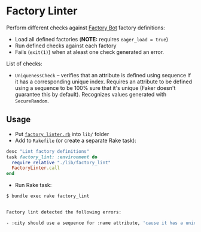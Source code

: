 # Factory Linter

Perform different checks against [Factory Bot](https://github.com/thoughtbot/factory_bot) factory definitions:

- Load all defined factories (**NOTE:** requires `eager_load = true`)
- Run defined checks against each factory
- Fails (`exit(1)`) when at aleast one check generated an error.

List of checks:

- `UniquenessCheck` – verifies that an attribute is defined using sequence if it has a corresponding unique index. Requires an attribute to be defined using a sequence to be 100% sure that it's unique (Faker doesn't guarantee this by default). Recognizes values generated with `SecureRandom`.

## Usage

- Put [`factory_linter.rb`](./factory_linter.rb) into `lib/` folder
- Add to `Rakefile` (or create a separate Rake task):

```ruby
desc "Lint factory definitions"
task factory_lint: :environment do
  require_relative "./lib/factory_lint"
  FactoryLinter.call
end
```

- Run Rake task:

```sh
$ bundle exec rake factory_lint


Factory lint detected the following errors:

- :city should use a sequence for :name attribute, 'cause it has a uniqueness constraint
```
